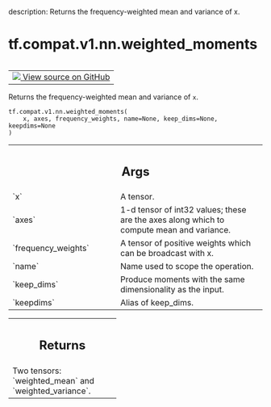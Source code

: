 description: Returns the frequency-weighted mean and variance of x.

<div itemscope itemtype="http://developers.google.com/ReferenceObject">
<meta itemprop="name" content="tf.compat.v1.nn.weighted_moments" />
<meta itemprop="path" content="Stable" />
</div>

# tf.compat.v1.nn.weighted_moments

<!-- Insert buttons and diff -->

<table class="tfo-notebook-buttons tfo-api nocontent" align="left">
<td>
  <a target="_blank" href="https://github.com/tensorflow/tensorflow/blob/r2.3/tensorflow/python/ops/nn_impl.py#L1370-L1446">
    <img src="https://www.tensorflow.org/images/GitHub-Mark-32px.png" />
    View source on GitHub
  </a>
</td>
</table>



Returns the frequency-weighted mean and variance of `x`.

<pre class="devsite-click-to-copy prettyprint lang-py tfo-signature-link">
<code>tf.compat.v1.nn.weighted_moments(
    x, axes, frequency_weights, name=None, keep_dims=None, keepdims=None
)
</code></pre>



<!-- Placeholder for "Used in" -->


<!-- Tabular view -->
 <table class="responsive fixed orange">
<colgroup><col width="214px"><col></colgroup>
<tr><th colspan="2"><h2 class="add-link">Args</h2></th></tr>

<tr>
<td>
`x`
</td>
<td>
A tensor.
</td>
</tr><tr>
<td>
`axes`
</td>
<td>
1-d tensor of int32 values; these are the axes along which
to compute mean and variance.
</td>
</tr><tr>
<td>
`frequency_weights`
</td>
<td>
A tensor of positive weights which can be
broadcast with x.
</td>
</tr><tr>
<td>
`name`
</td>
<td>
Name used to scope the operation.
</td>
</tr><tr>
<td>
`keep_dims`
</td>
<td>
Produce moments with the same dimensionality as the input.
</td>
</tr><tr>
<td>
`keepdims`
</td>
<td>
Alias of keep_dims.
</td>
</tr>
</table>



<!-- Tabular view -->
 <table class="responsive fixed orange">
<colgroup><col width="214px"><col></colgroup>
<tr><th colspan="2"><h2 class="add-link">Returns</h2></th></tr>
<tr class="alt">
<td colspan="2">
Two tensors: `weighted_mean` and `weighted_variance`.
</td>
</tr>

</table>

